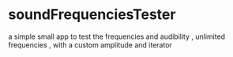 # soundFrequenciesTester
a simple small app to test the frequencies and audibility , unlimited frequencies , with a custom amplitude and iterator
